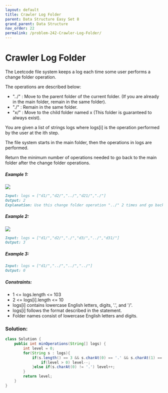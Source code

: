 ```yaml
---
layout: default
title: Crawler Log Folder
parent: Data Structure Easy Set 8
grand_parent: Data Structure
nav_order: 22
permalink: /problem-242-Crawler-Log-Folder/
---
```

# Crawler Log Folder

The Leetcode file system keeps a log each time some user performs a change folder operation.

The operations are described below:

* "../" : Move to the parent folder of the current folder. (If you are already in the main folder, remain in the same folder).
* "./" : Remain in the same folder.
* "x/" : Move to the child folder named x (This folder is guaranteed to always exist).

You are given a list of strings logs where logs[i] is the operation performed by the user at the ith step.

The file system starts in the main folder, then the operations in logs are performed.

Return the minimum number of operations needed to go back to the main folder after the change folder operations.

##### Example 1:
![](../../assets/images/ds/sample_11_1957.png)
```markdown
Input: logs = ["d1/","d2/","../","d21/","./"]
Output: 2
Explanation: Use this change folder operation "../" 2 times and go back to the main folder.
```
##### Example 2:
![](../../assets/images/ds/sample_22_1957.png)
```markdown
Input: logs = ["d1/","d2/","./","d3/","../","d31/"]
Output: 3
```
##### Example 3:
```markdown
Input: logs = ["d1/","../","../","../"]
Output: 0
```
##### Constraints:
* 1 <= logs.length <= 103
* 2 <= logs[i].length <= 10
* logs[i] contains lowercase English letters, digits, '.', and '/'.
* logs[i] follows the format described in the statement.
* Folder names consist of lowercase English letters and digits.

### Solution:
```java
class Solution {
    public int minOperations(String[] logs) {
        int level = 0;
        for(String s : logs){
            if(s.length() == 3 && s.charAt(0) == '.' && s.charAt(1) == '.') {
                if(level > 0) level--;
            }else if(s.charAt(0) != '.') level++;
        }
        return level;
    }
}
```